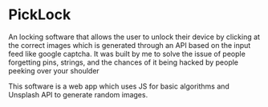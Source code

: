 # PickLock
An locking software that allows the user to unlock their device by clicking at the correct images which is generated through an API based on the input feed like google captcha. It was built by me to solve the issue of people forgetting pins, strings, and the chances of it being hacked by people peeking over your shoulder

This software is a web app which uses JS for basic algorithms and Unsplash API to generate random images.

